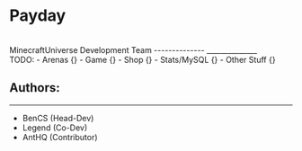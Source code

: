 Payday
==============
<br>
MinecraftUniverse Development Team
--------------
______________
<br>
TODO:
- Arenas {}
- Game {}
- Shop {}
- Stats/MySQL {}
- Other Stuff {}

Authors:
--------------
_____________
- BenCS (Head-Dev)
- Legend (Co-Dev)
- AntHQ (Contributor)